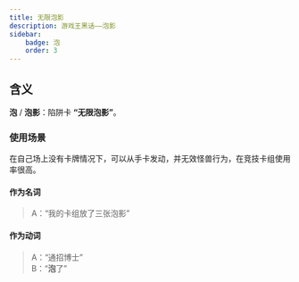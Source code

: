 ```yaml
---
title: 无限泡影
description: 游戏王黑话——泡影
sidebar:
    badge: 泡
    order: 3
---
```


## 含义

**泡** / **泡影**：陷阱卡 **“无限泡影”**。

### 使用场景

在自己场上没有卡牌情况下，可以从手卡发动，并无效怪兽行为，在竞技卡组使用率很高。

#### 作为名词

>A：“我的卡组放了三张泡影”

#### 作为动词

>A：“通招博士”  
>B：“**泡**了”

